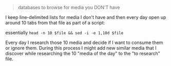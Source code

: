 > databases to browse for media you DON'T have

I keep line-delimited lists for media I don't have and then every day open up around 10 tabs from that file as part of a script: 

essentially `head -n 10 $file && sed -i -e 1,10d $file`

Every day I research those 10 media and decide if I want to consume them or ignore them. During this process I might add new similar media that I discover while researching the 10 "media of the day" to the "to research" file.
